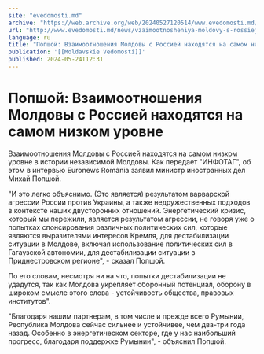 ```yaml
---
site: "evedomosti.md"
archive: "https://web.archive.org/web/20240527120514/www.evedomosti.md/news/vzaimootnosheniya-moldovy-s-rossiej-nahodyatsya-na-samom-niz"
url: "http://www.evedomosti.md/news/vzaimootnosheniya-moldovy-s-rossiej-nahodyatsya-na-samom-niz"
language: ru
title: "Попшой: Взаимоотношения Молдовы с Россией находятся на самом низком уровне"
publication: '[[Moldavskie Vedomosti]]'
published: 2024-05-24T12:31
---
```


# Попшой: Взаимоотношения Молдовы с Россией находятся на самом низком уровне

Взаимоотношения Молдовы с Россией находятся на самом низком уровне в истории независимой Молдовы. Как передает "ИНФОТАГ", об этом в интервью Euronews România заявил министр иностранных дел Михай Попшой.

"И это легко объяснимо. (Это является) результатом варварской агрессии России против Украины, а также недружественных подходов в контексте наших двусторонних отношений. Энергетический кризис, который мы пережили, является результатом агрессии, не говоря уже о попытках спонсирования различных политических сил, которые являются выразителями интересов Кремля, для дестабилизации ситуации в Молдове, включая использование политических сил в Гагаузской автономии, для дестабилизации ситуации в Приднестровском регионе", - сказал Попшой.

По его словам, несмотря ни на что, попытки дестабилизации не удадутся, так как Молдова укрепляет оборонный потенциал, оборону в широком смысле этого слова - устойчивость общества, правовых институтов".

"Благодаря нашим партнерам, в том числе и прежде всего Румынии, Республика Молдова сейчас сильнее и устойчивее, чем два-три года назад. Особенно в энергетическом секторе, где у нас наибольший прогресс, благодаря поддержке Румынии", - объяснил Попшой.